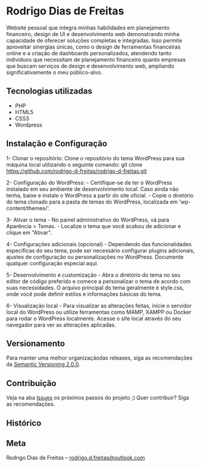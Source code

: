 # Rodrigo Dias de Freitas

Website pessoal que integra minhas habilidades em planejamento financeiro, design de UI e desenvolvimento web demonstrando minha capacidade de oferecer soluções completas e integradas. Isso permite aproveitar sinergias únicas, como o design de ferramentas financeiras online e a criação de dashboards personalizados, atendendo tanto indivíduos que necessitam de planejamento financeiro quanto empresas que buscam serviços de design e desenvolvimento web, ampliando significativamente o meu público-alvo.

## Tecnologias utilizadas
- PHP
- HTML5
- CSS3
- Wordpress

## Instalação e Configuração

1- Clonar o repositório:
    Clone o repositório do tema WordPress para sua máquina local utilizando o seguinte comando: git clone https://github.com/rodrigo-d-freitas/rodrigo-d-freitas.git

2- Configuração do WordPress:
    - Certifique-se de ter o WordPress instalado em seu ambiente de desenvolvimento local. Caso ainda não tenha, baixe e instale o WordPress a partir do site oficial.
    - Copie o diretório do tema clonado para a pasta de temas do WordPress, localizada em 'wp-content/themes/'.

3- Ativar o tema
    - No painel administrativo do WordPress, vá para Aparência > Temas.
    - Localize o tema que você acabou de adicionar e clique em "Ativar".

4- Configurações adicionais (opcional)
    - Dependendo das funcionalidades específicas do seu tema, pode ser necessário configurar plugins adicionais, ajustes de configuração ou personalizações no WordPress. Documente qualquer configuração especial aqui.

5- Desenvolvimento e customização
    - Abra o diretório do tema no seu editor de código preferido e comece a personalizar o tema de acordo com suas necessidades. O arquivo principal do tema geralmente é style.css, onde você pode definir estilos e informações básicas do tema.

6- Visualização local
    - Para visualizar as alterações feitas, inicie o servidor local do WordPress ou utilize ferramentas como MAMP, XAMPP ou Docker para rodar o WordPress localmente. Acesse o site local através do seu navegador para ver as alterações aplicadas.

## Versionamento
Para manter uma melhor organizaçãodas releases, siga as recomendações da [Semantic Versioning 2.0.0](https://semver.org/).

## Contribuição
Veja na aba [Issues](https://github.com/rodrigo-d-freitas/rodrigo-d-freitas/issues) os próximos passos do projeto ;)
Quer contribuir? Siga as recomendações.

## Histórico


## Meta

Rodrigo Dias de Freitas – rodrigo.d.freitas@outlook.com
